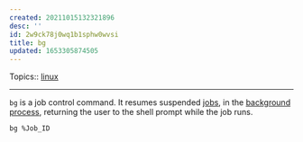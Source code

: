 ```yaml
---
created: 20211015132321896
desc: ''
id: 2w9ck78j0wq1b1sphw0wvsi
title: bg
updated: 1653305874505
---
```

   
Topics::  [linux](../topics/linux.md)   
   
   
---   
   
`bg` is a job control command. It resumes suspended [jobs](../devlog/jobs.md), in the [background process](../devlog/background%20process.md), returning the user to the shell prompt while the job runs.   
   
`bg %Job_ID`